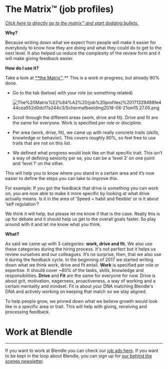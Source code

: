 # The Matrix™ (job profiles)

[*Click here to directly go to the matrix™ and start dodging bullets.*](https://docs.google.com/spreadsheets/d/1HO4cEH0dguBywUzjT3FMUSGiJbgGjOQDdaILl0BaJME/edit#gid=1108390117)

**Why?** 

Because writing down what we expect from people will make it easier for everybody to know how they are doing and what they could do to get to the next level. It also helped us reduce the complexity of the review form and it will make giving feedback easier.

**How do I use it?** 

Take a look at [**the Matrix™](https://docs.google.com/spreadsheets/d/1HO4cEH0dguBywUzjT3FMUSGiJbgGjOQDdaILl0BaJME/edit?usp=sharing).** This is a work in progress, but already 90% done.

- Go to the tab (below) with your role (or something related)
    
    ![The%20Matrix%E2%84%A2%20(job%20profiles)%20171329488fe444cea552d0dcf7a244c3/Schermafbeelding2018-06-21om15.27.05.png](The%20Matrix%E2%84%A2%20(job%20profiles)%20171329488fe444cea552d0dcf7a244c3/Schermafbeelding2018-06-21om15.27.05.png)
    
- Scroll through the different areas (work, drive and fit). Drive and fit are the same for everyone. Work is specified per role or discipline.
- Per area (work, drive, fit), we came up with really concrete traits (skills, knowledge or behavior). This covers roughly 80%, so feel free to use traits that are not on this list.
- We defined what progress would look like on that specific trait. This isn’t a way of defining seniority per se, you can be a ‘level 3’ on one point and ‘level 1’ on the other.

This will help you to know where you stand in a certain area and it’s now easier to define the steps you can take to improve this.

For example: If you got the feedback that drive is something you can work on, you are now able to make it more specific by looking at what drive actually means. Is it in the area of ‘Speed = habit and flexible’ or is it about ‘self regulation’?

We think it will help, but please let me know if that is the case. Really this is up for debate and it should help us get to the overall goals faster. So play around with it and let me know what you think.

**What?**

As said we came up with 3 categories: **work, drive and fit.** We also use these categories during the hiring process. It's not perfect but it helps us review ourselves and our colleagues. It’s no surprise, then, that we also use it during the feedback cycle. In the beginning of 2017 we started writing down what we think work, drive and fit entail. **Work** is specified per role or expertise. It should cover ~80% of the tasks, skills, knowledge and responsibilities. **Drive** and **Fit** are the same for everyone for now. Drive is about grit, motivation, eagerness, proactiveness, a way of working and a certain mentality and mindset. Fit is about your DNA matching Blendle's DNA and actively working on keeping that match so we stay aligned.

To help people grow, we pinned down what we believe growth would look like in a specific area or trait. This will help with giving, receiving and processing feedback. 

# Work at Blendle

---

If you want to work at Blendle you can check our [job ads here](https://blendle.homerun.co/). If you want to be kept in the loop about Blendle, you can sign up for [our behind the scenes newsletter](https://blendle.homerun.co/yes-keep-me-posted/tr/apply?token=8092d4128c306003d97dd3821bad06f2).